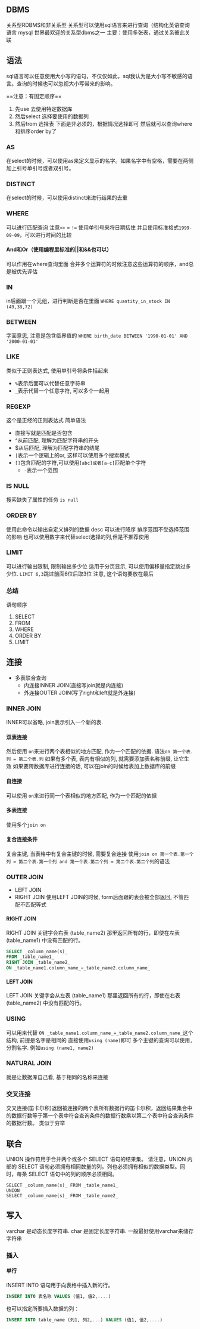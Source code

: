 ## DBMS
关系型RDBMS和非关系型
关系型可以使用sql语言来进行查询（结构化英语查询语言
mysql 世界最欢迎的关系型dbms之一
主要：使用多张表，通过关系彼此关联

## 语法
sql语言可以任意使用大小写的语句，不仅仅如此，sql我认为是大小写不敏感的语言。查询的时候也可以忽视大小写带来的影响。

==注意：有固定顺序==
1. 先use 去使用特定数据库
2. 然后select 选择要使用的数据列
3. 然后from 选择表
下面是非必须的，根据情况选择即可
然后就可以查询where和排序order by了

### AS
在select的时候，可以使用as来定义显示的名字。如果名字中有空格，需要在两侧加上引号单引号或者双引号。
### DISTINCT
在select的时候，可以使用distinct来进行结果的去重
### WHERE
可以进行匹配查询
注意`<>` = `!=` 
使用单引号来将日期括住 并且使用标准格式`1999-09-09`，可以进行时间的比较
#### And和Or（使用编程里标准的||和&&也可以）
可以作用在where查询里面
合并多个运算符的时候注意这些运算符的顺序，and总是被优先评估
### IN
in后面跟一个元组，进行判断是否在里面
`WHERE quantity_in_stock IN (49,38,72)`
### BETWEEN
字面意思, 注意是包含临界值的
`WHERE birth_date BETWEEN '1990-01-01' AND '2000-01-01'`
### LIKE
类似于正则表达式, 使用单引号将条件括起来
- `%`表示后面可以代替任意字符串
- `_`表示代替一个任意字符, 可以多个一起用
### REGEXP
这个是正经的正则表达式
简单语法
- 直接写就是匹配是否包含
- ^从前匹配, 理解为匹配字符串的开头
- $从后匹配, 理解为匹配字符串的结尾
- `|`表示一个逻辑上的or, 这样可以使用多个搜索模式
- `[]`包含匹配的字符,可以使用`[abc]或者[a-c]`匹配单个字符
	- `-`表示一个范围
### IS NULL
搜索缺失了属性的任务
`is null`
### ORDER BY
使用此命令以输出自定义排列的数据
	desc 可以进行降序
排序范围不受选择范围的影响
也可以使用数字来代替select选择的列,但是不推荐使用

### LIMIT
可以进行输出限制, 限制输出多少位
适用于分页显示, 可以使用偏移量指定跳过多少位. `LIMIT 6,3`跳过前面6位后取3位
注意, 这个语句要放在最后

### 总结
语句顺序
1. SELECT
2. FROM
3. WHERE
4. ORDER BY
5. LIMIT

## 连接
- 多表联合查询
	- 内连接INNER JOIN(直接写join就是内连接)
	- 外连接OUTER JOIN(写了right和left就是外连接)
### INNER JOIN
INNER可以省略, join表示引入一个新的表. 
#### 双表连接
然后使用 `on`来进行两个表相似的地方匹配, 作为一个匹配的依据. 语法`on 第一个表.列 = 第二个表.列`
如果有多个表, 表内有相似的列, 就需要添加表名称前缀, 让它生效
如果要跨数据库进行连接的话, 可以在join的时候给表加上数据库的前缀
#### 自连接
可以使用 `on`来进行同一个表相似的地方匹配, 作为一个匹配的依据
#### 多表连接
使用多个`join on`
#### 复合连接条件
复合主键, 当表格中有复合主键的时候, 需要复合连接
使用`join on 第一个表.第一个列 = 第二个表.第一个列 and 第一个表.第二个列 = 第二个表.第二个列`的语法
### OUTER JOIN
- LEFT JOIN
- RIGHT JOIN
使用LEFT JOIN的时候, form后面跟的表会被全部返回, 不管匹配不匹配等式
#### RIGHT JOIN
RIGHT JOIN 关键字会右表 (table_name2) 那里返回所有的行，即使在左表 (table_name1) 中没有匹配的行。
```sql
SELECT _column_name(s)_
FROM _table_name1_
RIGHT JOIN _table_name2_
ON _table_name1.column_name_=_table_name2.column_name_
```
#### LEFT JOIN
LEFT JOIN 关键字会从左表 (table_name1) 那里返回所有的行，即使在右表 (table_name2) 中没有匹配的行。

### USING
可以用来代替 `ON _table_name1.column_name_=_table_name2.column_name_`这个结构, 前提是名字是相同的
直接使用`using (name)`即可
多个主键的查询可以使用`,`分割名字. 例如`using (name1, name2)`

### NATURAL JOIN
就是让数据库自己看, 基于相同的名称来连接

### 交叉连接
交叉连接(笛卡尔积)返回被连接的两个表所有数据行的笛卡尔积，返回结果集合中的数据行数等于第一个表中符合查询条件的数据行数乘以第二个表中符合查询条件的数据行数。 
类似于穷举

## 联合
UNION 操作符用于合并两个或多个 SELECT 语句的结果集。
请注意，UNION 内部的 SELECT 语句必须拥有相同数量的列。列也必须拥有相似的数据类型。同时，每条 SELECT 语句中的列的顺序必须相同。
```
SELECT _column_name(s)_ FROM _table_name1_
UNION
SELECT _column_name(s)_ FROM _table_name2_
```

## 写入
varchar 是动态长度字符串. char 是固定长度字符串. 一般最好使用varchar来储存字符串

### 插入
#### 单行
INSERT INTO 语句用于向表格中插入新的行。
```sql
INSERT INTO 表名称 VALUES (值1, 值2,....)
```
也可以指定所要插入数据的列：
```sql
INSERT INTO table_name (列1, 列2,...) VALUES (值1, 值2,....)
```
